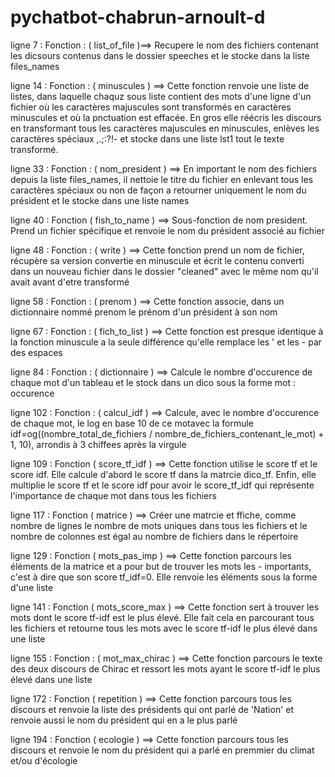 # pychatbot-chabrun-arnoult-d

ligne 7 : Fonction : ( list_of_file )==> Recupere le nom des fichiers contenant les dicsours contenus dans le dossier speeches et le stocke dans la liste files_names

ligne 14 : Fonction : ( minuscules ) ==> Cette fonction renvoie une liste de listes, dans laquelle chaquz sous liste contient des mots d'une ligne d'un fichier où les caractères majuscules sont transformés en caractères minuscules et où la pnctuation est effacée. En gros elle réécris les discours en transformant tous les caractères majuscules en minuscules, enlèves les caractères spéciaux ,.;:?!- et stocke dans une liste lst1 tout le texte transformé. 

ligne 33 : Fonction : ( nom_president ) ==> En important le nom des fichiers depuis la liste files_names, il nettoie le titre du fichier en enlevant tous les caractères spéciaux ou non de façon a retourner uniquement le nom du président et le stocke dans une liste names

ligne 40 : Fonction ( fish_to_name ) ==>  Sous-fonction de nom president. Prend un fichier spécifique et renvoie le nom du président associé au fichier 

ligne 48 : Fonction : ( write ) ==> Cette fonction prend un nom de fichier, récupère sa version convertie en minuscule et écrit le contenu converti dans un nouveau fichier dans le dossier "cleaned" avec le même nom qu'il avait avant d'etre transformé

ligne 58 : Fonction : ( prenom ) ==> Cette fonction associe, dans un dictionnaire nommé prenom le prénom d'un président à son nom

ligne 67 : Fonction : ( fich_to_list ) ==> Cette fonction est presque identique à la fonction minuscule a la seule différence qu'elle remplace les ' et les - par des espaces 

ligne 84 : Fonction : ( dictionnaire ) ==> Calcule le nombre d'occurence de chaque mot d'un tableau et le stock dans un dico sous la forme mot : occurence

ligne 102 : Fonction : ( calcul_idf ) ==> Calcule, avec le nombre d'occurence de chaque mot, le log en base 10 de ce motavec la formule idf=og((nombre_total_de_fichiers / nombre_de_fichiers_contenant_le_mot) + 1, 10), arrondis à 3 chiffees après la virgule

ligne 109 : Fonction ( score_tf_idf ) ==> Cette fonction utilise le score tf et le score idf. Elle calcule d'abord le score tf dans la matrcie dico_tf. Enfin, elle multiplie le score tf et le score idf pour avoir le score_tf_idf qui représente l'importance de chaque mot dans tous les fichiers  

ligne 117 : Fonction ( matrice ) ==> Créer une matrcie et ffiche, comme nombre de lignes le nombre de mots uniques dans tous les fichiers et le nombre de colonnes est égal au nombre de fichiers dans le répertoire

ligne 129 : Fonction ( mots_pas_imp ) ==> Cette fonction parcours les éléments de la matrice et a pour but de trouver les mots les - importants, c'est à dire que son score tf_idf=0. Elle renvoie les éléments sous la forme d'une liste 

ligne 141 : Fonction ( mots_score_max ) ==> Cette fonction sert à trouver les mots dont le score tf-idf est le plus élevé. Elle fait cela en parcourant tous les fichiers et retourne tous les mots avec le score tf-idf le plus élevé dans une liste 

ligne 155 : Fonction : ( mot_max_chirac ) ==> Cette fonction parcours le texte des deux discours de Chirac et ressort les mots ayant le score tf-idf le plus élevé dans une liste 

ligne 172 : Fonction ( repetition ) ==> Cette fonction parcours tous les discours et renvoie la liste des présidents qui ont parlé de 'Nation' et renvoie aussi le nom du président qui en a le plus parlé 

ligne 194 : Fonction ( ecologie ) ==> Cette fonction parcours tous les discours et renvoie le nom du président qui a parlé en premmier du climat et/ou d'écologie 



